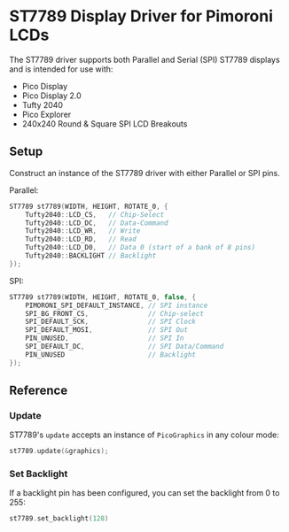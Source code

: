 # ST7789 Display Driver for Pimoroni LCDs <!-- omit in toc -->

The ST7789 driver supports both Parallel and Serial (SPI) ST7789 displays and is intended for use with:

* Pico Display
* Pico Display 2.0
* Tufty 2040
* Pico Explorer
* 240x240 Round & Square SPI LCD Breakouts

## Setup

Construct an instance of the ST7789 driver with either Parallel or SPI pins.

Parallel:

```c++
ST7789 st7789(WIDTH, HEIGHT, ROTATE_0, {
    Tufty2040::LCD_CS,   // Chip-Select
    Tufty2040::LCD_DC,   // Data-Command
    Tufty2040::LCD_WR,   // Write
    Tufty2040::LCD_RD,   // Read
    Tufty2040::LCD_D0,   // Data 0 (start of a bank of 8 pins)
    Tufty2040::BACKLIGHT // Backlight
});
```

SPI:

```c++
ST7789 st7789(WIDTH, HEIGHT, ROTATE_0, false, {
    PIMORONI_SPI_DEFAULT_INSTANCE, // SPI instance
    SPI_BG_FRONT_CS,               // Chip-select
    SPI_DEFAULT_SCK,               // SPI Clock
    SPI_DEFAULT_MOSI,              // SPI Out
    PIN_UNUSED,                    // SPI In
    SPI_DEFAULT_DC,                // SPI Data/Command
    PIN_UNUSED                     // Backlight
});
```

## Reference

### Update

ST7789's `update` accepts an instance of `PicoGraphics` in any colour mode:

```c++
st7789.update(&graphics);
```

### Set Backlight

If a backlight pin has been configured, you can set the backlight from 0 to 255:

```c++
st7789.set_backlight(128)
```